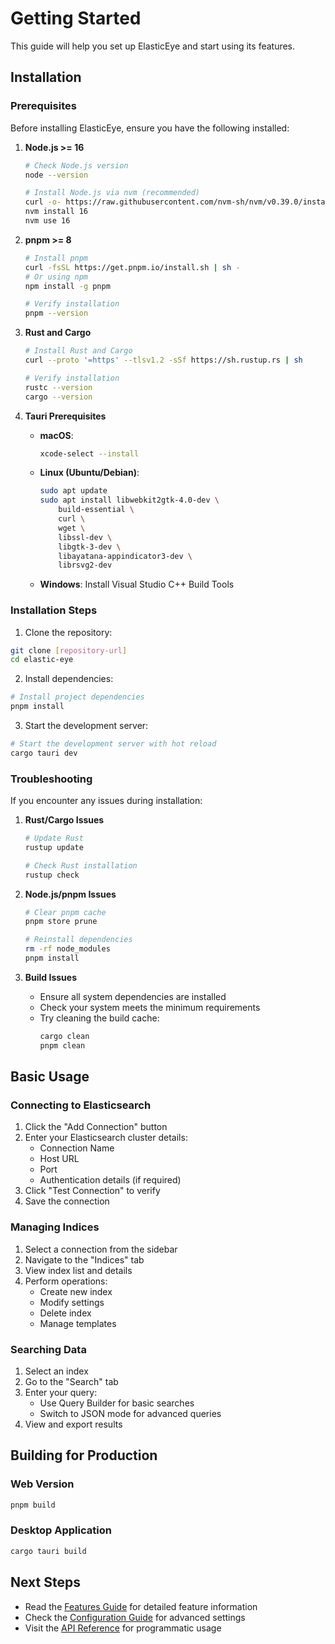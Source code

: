 # Getting Started

This guide will help you set up ElasticEye and start using its features.

## Installation

### Prerequisites

Before installing ElasticEye, ensure you have the following installed:

1. **Node.js >= 16**
   ```bash
   # Check Node.js version
   node --version
   
   # Install Node.js via nvm (recommended)
   curl -o- https://raw.githubusercontent.com/nvm-sh/nvm/v0.39.0/install.sh | bash
   nvm install 16
   nvm use 16
   ```

2. **pnpm >= 8**
   ```bash
   # Install pnpm
   curl -fsSL https://get.pnpm.io/install.sh | sh -
   # Or using npm
   npm install -g pnpm
   
   # Verify installation
   pnpm --version
   ```

3. **Rust and Cargo**
   ```bash
   # Install Rust and Cargo
   curl --proto '=https' --tlsv1.2 -sSf https://sh.rustup.rs | sh
   
   # Verify installation
   rustc --version
   cargo --version
   ```

4. **Tauri Prerequisites**
   - **macOS**:
     ```bash
     xcode-select --install
     ```
   - **Linux (Ubuntu/Debian)**:
     ```bash
     sudo apt update
     sudo apt install libwebkit2gtk-4.0-dev \
         build-essential \
         curl \
         wget \
         libssl-dev \
         libgtk-3-dev \
         libayatana-appindicator3-dev \
         librsvg2-dev
     ```
   - **Windows**: Install Visual Studio C++ Build Tools

### Installation Steps

1. Clone the repository:
```bash
git clone [repository-url]
cd elastic-eye
```

2. Install dependencies:
```bash
# Install project dependencies
pnpm install
```

3. Start the development server:
```bash
# Start the development server with hot reload
cargo tauri dev
```

### Troubleshooting

If you encounter any issues during installation:

1. **Rust/Cargo Issues**
   ```bash
   # Update Rust
   rustup update
   
   # Check Rust installation
   rustup check
   ```

2. **Node.js/pnpm Issues**
   ```bash
   # Clear pnpm cache
   pnpm store prune
   
   # Reinstall dependencies
   rm -rf node_modules
   pnpm install
   ```

3. **Build Issues**
   - Ensure all system dependencies are installed
   - Check your system meets the minimum requirements
   - Try cleaning the build cache:
     ```bash
     cargo clean
     pnpm clean
     ```

## Basic Usage

### Connecting to Elasticsearch

1. Click the "Add Connection" button
2. Enter your Elasticsearch cluster details:
   - Connection Name
   - Host URL
   - Port
   - Authentication details (if required)
3. Click "Test Connection" to verify
4. Save the connection

### Managing Indices

1. Select a connection from the sidebar
2. Navigate to the "Indices" tab
3. View index list and details
4. Perform operations:
   - Create new index
   - Modify settings
   - Delete index
   - Manage templates

### Searching Data

1. Select an index
2. Go to the "Search" tab
3. Enter your query:
   - Use Query Builder for basic searches
   - Switch to JSON mode for advanced queries
4. View and export results

## Building for Production

### Web Version
```bash
pnpm build
```

### Desktop Application
```bash
cargo tauri build
```

## Next Steps

- Read the [Features Guide](./features.md) for detailed feature information
- Check the [Configuration Guide](./configuration.md) for advanced settings
- Visit the [API Reference](./api-reference.md) for programmatic usage 